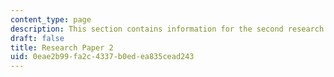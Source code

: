 ```yaml
---
content_type: page
description: This section contains information for the second research paper.
draft: false
title: Research Paper 2
uid: 0eae2b99-fa2c-4337-b0ed-ea835cead243
---
```

